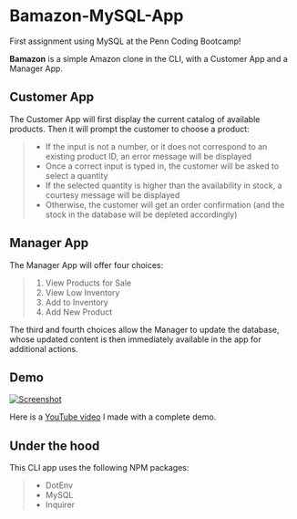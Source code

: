 # Bamazon-MySQL-App

First assignment using MySQL at the Penn Coding Bootcamp!

__Bamazon__ is a simple Amazon clone in the CLI, with a Customer App and a Manager App.


## Customer App

The Customer App will first display the current catalog of available products. Then it will prompt the customer to choose a product:

> + If the input is not a number, or it does not correspond to an existing product ID, an error message will be displayed
> + Once a correct input is typed in, the customer will be asked to select a quantity
> + If the selected quantity is higher than the availability in stock, a courtesy message will be displayed
> + Otherwise, the customer will get an order confirmation (and the stock in the database will be depleted accordingly)

## Manager App

The Manager App will offer four choices:

> 1. View Products for Sale
> 2. View Low Inventory
> 3. Add to Inventory
> 4. Add New Product

The third and fourth choices allow the Manager to update the database, whose updated content is then immediately available in the app for additional actions.

## Demo

[![Screenshot](https://raw.githubusercontent.com/stepicker/Bamazon-MySQL-App/master/screenshot.png)](https://youtu.be/XQNAK5zsTBA)

Here is a [YouTube video](https://youtu.be/S1SrbwpMeeI) I made with a complete demo.

## Under the hood

This CLI app uses the following NPM packages:

> + DotEnv
> + MySQL
> + Inquirer
